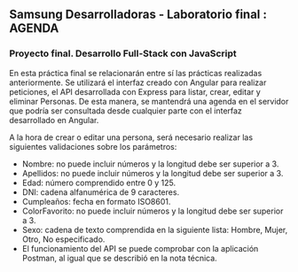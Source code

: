 
## Samsung Desarrolladoras - Laboratorio final : AGENDA
### Proyecto final. Desarrollo Full-Stack con JavaScript

En esta práctica final se relacionarán entre sí las prácticas realizadas anteriormente. Se utilizará el interfaz creado con Angular para realizar peticiones, el API desarrollada con Express para listar, crear, editar y eliminar Personas. De esta manera, se mantendrá una agenda en el servidor que podría ser consultada desde cualquier parte con el interfaz desarrollado en Angular.

A la hora de crear o editar una persona, será necesario realizar las siguientes validaciones sobre los parámetros:

* Nombre: no puede incluir números y la longitud debe ser superior a 3.
* Apellidos: no puede incluir números y la longitud debe ser superior a 3.
* Edad: número comprendido entre 0 y 125.
* DNI: cadena alfanumérica de 9 caracteres.
* Cumpleaños: fecha en formato ISO8601.
* ColorFavorito: no puede incluir números y la longitud debe ser superior a 3.
* Sexo: cadena de texto comprendida en la siguiente lista: Hombre, Mujer, Otro, No especificado.
* El funcionamiento del API se puede comprobar con la aplicación Postman, al igual que se describió en la nota técnica.


